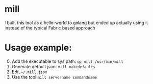 # mill
I built this tool as a hello-world to golang but ended up actually using it instead of the typical Fabric based approach


# Usage example:
0) Add the executable to sys path: `cp mill /usr/bin/mill`
1) Generate default json: `mill makedefaults`
2) Edit `~/.mill.json`
3) Use the tool `mill servername commandname`

